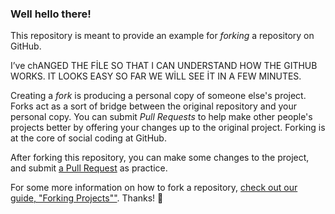 ### Well hello there!

This repository is meant to provide an example for *forking* a repository on GitHub.

I’ve chANGED THE FİLE SO THAT I CAN UNDERSTAND HOW THE GITHUB WORKS. IT LOOKS EASY SO FAR WE WİLL SEE İT IN A FEW MINUTES.

Creating a *fork* is producing a personal copy of someone else's project. Forks act as a sort of bridge between the original repository and your personal copy. You can submit *Pull Requests* to help make other people's projects better by offering your changes up to the original project. Forking is at the core of social coding at GitHub.

After forking this repository, you can make some changes to the project, and submit [a Pull Request](https://github.com/octocat/Spoon-Knife/pulls) as practice.

For some more information on how to fork a repository, [check out our guide, "Forking Projects""](http://guides.github.com/overviews/forking/). Thanks! :sparkling_heart:
